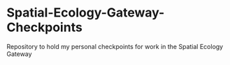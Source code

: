 # Spatial-Ecology-Gateway-Checkpoints
Repository to hold my personal checkpoints for work in the Spatial Ecology Gateway
